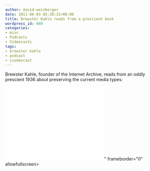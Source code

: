 ```yaml
---
author: david-weinberger
date: 2011-06-03 05:20:31+00:00
title: Brewster Kahle reads from a prescient book
wordpress_id: 669
categories:
- misc
- Podcasts
- Videocasts
tags:
- brewster kahle
- podcast
- viodeocast
---
```


Brewster Kahle, founder of the Internet Archive, reads from an oddly prescient 1936 about preserving the current media types:

<div class="embed-container"><iframe title="Brewster Kahle" width="320" height="240" src="<iframe width="460" height="295" src="https://www.youtube.com/embed/2yOf9_BnEJo" frameborder="0" allowfullscreen></iframe>" frameborder="0" allowfullscreen></iframe></div>
